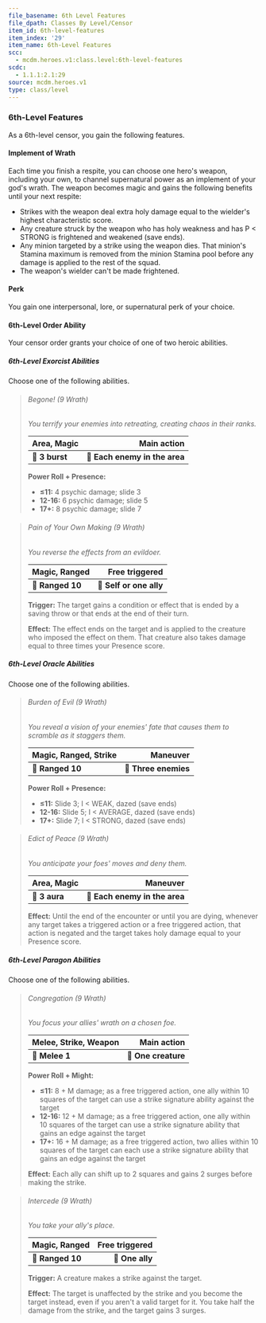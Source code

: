 ```yaml
---
file_basename: 6th Level Features
file_dpath: Classes By Level/Censor
item_id: 6th-level-features
item_index: '29'
item_name: 6th-Level Features
scc:
  - mcdm.heroes.v1:class.level:6th-level-features
scdc:
  - 1.1.1:2.1:29
source: mcdm.heroes.v1
type: class/level
---
```


### 6th-Level Features

As a 6th-level censor, you gain the following features.

#### Implement of Wrath

Each time you finish a respite, you can choose one hero's weapon, including your own, to channel supernatural power as an implement of your god's wrath. The weapon becomes magic and gains the following benefits until your next respite:

- Strikes with the weapon deal extra holy damage equal to the wielder's highest characteristic score.
- Any creature struck by the weapon who has holy weakness and has P < STRONG is frightened and weakened (save ends).
- Any minion targeted by a strike using the weapon dies. That minion's Stamina maximum is removed from the minion Stamina pool before any damage is applied to the rest of the squad.
- The weapon's wielder can't be made frightened.

#### Perk

You gain one interpersonal, lore, or supernatural perk of your choice.

#### 6th-Level Order Ability

Your censor order grants your choice of one of two heroic abilities.

##### 6th-Level Exorcist Abilities

Choose one of the following abilities.

<!-- -->
> ###### Begone! (9 Wrath)
>
> *You terrify your enemies into retreating, creating chaos in their ranks.*
>
> | **Area, Magic** |               **Main action** |
> | --------------- | ----------------------------: |
> | **📏 3 burst**  | **🎯 Each enemy in the area** |
>
> **Power Roll + Presence:**
>
> - **≤11:** 4 psychic damage; slide 3
> - **12-16:** 6 psychic damage; slide 5
> - **17+:** 8 psychic damage; slide 7

<!-- -->
> ###### Pain of Your Own Making (9 Wrath)
>
> *You reverse the effects from an evildoer.*
>
> | **Magic, Ranged** |      **Free triggered** |
> | ----------------- | ----------------------: |
> | **📏 Ranged 10**  | **🎯 Self or one ally** |
>
> **Trigger:** The target gains a condition or effect that is ended by a saving throw or that ends at the end of their turn.
>
> **Effect:** The effect ends on the target and is applied to the creature who imposed the effect on them. That creature also takes damage equal to three times your Presence score.

##### 6th-Level Oracle Abilities

Choose one of the following abilities.

<!-- -->
> ###### Burden of Evil (9 Wrath)
>
> *You reveal a vision of your enemies' fate that causes them to scramble as it staggers them.*
>
> | **Magic, Ranged, Strike** |         **Maneuver** |
> | ------------------------- | -------------------: |
> | **📏 Ranged 10**          | **🎯 Three enemies** |
>
> **Power Roll + Presence:**
>
> - **≤11:** Slide 3; I < WEAK, dazed (save ends)
> - **12-16:** Slide 5; I < AVERAGE, dazed (save ends)
> - **17+:** Slide 7; I < STRONG, dazed (save ends)

<!-- -->
> ###### Edict of Peace (9 Wrath)
>
> *You anticipate your foes' moves and deny them.*
>
> | **Area, Magic** |                  **Maneuver** |
> | --------------- | ----------------------------: |
> | **📏 3 aura**   | **🎯 Each enemy in the area** |
>
> **Effect:** Until the end of the encounter or until you are dying, whenever any target takes a triggered action or a free triggered action, that action is negated and the target takes holy damage equal to your Presence score.

##### 6th-Level Paragon Abilities

Choose one of the following abilities.

<!-- -->
> ###### Congregation (9 Wrath)
>
> *You focus your allies' wrath on a chosen foe.*
>
> | **Melee, Strike, Weapon** |     **Main action** |
> | ------------------------- | ------------------: |
> | **📏 Melee 1**            | **🎯 One creature** |
>
> **Power Roll + Might:**
>
> - **≤11:** 8 + M damage; as a free triggered action, one ally within 10 squares of the target can use a strike signature ability against the target
> - **12-16:** 12 + M damage; as a free triggered action, one ally within 10 squares of the target can use a strike signature ability that gains an edge against the target
> - **17+:** 16 + M damage; as a free triggered action, two allies within 10 squares of the target can each use a strike signature ability that gains an edge against the target
>
> **Effect:** Each ally can shift up to 2 squares and gains 2 surges before making the strike.

<!-- -->
> ###### Intercede (9 Wrath)
>
> *You take your ally's place.*
>
> | **Magic, Ranged** | **Free triggered** |
> | ----------------- | -----------------: |
> | **📏 Ranged 10**  |    **🎯 One ally** |
>
> **Trigger:** A creature makes a strike against the target.
>
> **Effect:** The target is unaffected by the strike and you become the target instead, even if you aren't a valid target for it. You take half the damage from the strike, and the target gains 3 surges.
